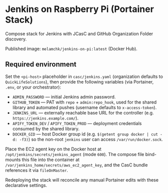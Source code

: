 # Jenkins on Raspberry Pi (Portainer Stack)

Compose stack for Jenkins with JCasC and GitHub Organization Folder discovery.

Published image: `melamchk/jenkins-on-pi:latest` (Docker Hub).

## Required environment

Set the `<pi-host>` placeholder in `casc/jenkins.yaml` (organization defaults to `QuickLifeSolutions`), then provide the following variables (via Portainer, `.env`, or your orchestrator):

- `ADMIN_PASSWORD` — initial Jenkins admin password.
- `GITHUB_TOKEN` — PAT with `repo` + `admin:repo_hook`, used for the shared library and automated pushes (username defaults to `x-access-token`).
- `JENKINS_URL` — externally reachable base URL for the controller (e.g. `https://jenkins.example.com/`).
- `APIFY_TOKEN_DEV` / `APIFY_TOKEN_PROD` — deployment credentials consumed by the shared library.
- `DOCKER_GID` — host Docker group id (e.g. `$(getent group docker | cut -d: -f3)`) so the non-root `jenkins` user can access `/var/run/docker.sock`.

Place the EC2 agent key on the Docker host at `/opt/jenkins/secrets/jenkins_agent` (mode `600`). The compose file bind-mounts this file into the container at `/var/jenkins_home/secrets/aws_ec2_agent_key`, and the CasC bundle references it via `fileOnMaster`.

Redeploying the stack will reconcile any manual Portainer edits with these declarative settings.
